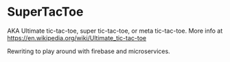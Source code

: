 SuperTacToe
===========

AKA Ultimate tic-tac-toe, super tic-tac-toe, or meta tic-tac-toe. More info at https://en.wikipedia.org/wiki/Ultimate_tic-tac-toe

Rewriting to play around with firebase and microservices.
